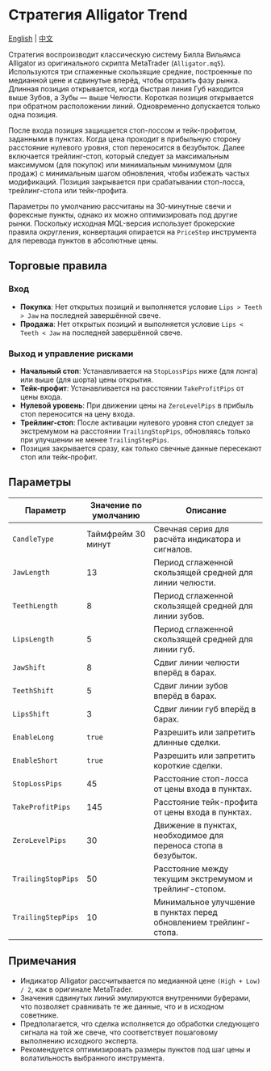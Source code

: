 # Стратегия Alligator Trend
[English](README.md) | [中文](README_cn.md)

Стратегия воспроизводит классическую систему Билла Вильямса Alligator из оригинального скрипта MetaTrader (`Alligator.mq5`). Используются три сглаженные скользящие средние, построенные по медианной цене и сдвинутые вперёд, чтобы отразить фазу рынка. Длинная позиция открывается, когда быстрая линия Губ находится выше Зубов, а Зубы — выше Челюсти. Короткая позиция открывается при обратном расположении линий. Одновременно допускается только одна позиция.

После входа позиция защищается стоп-лоссом и тейк-профитом, заданными в пунктах. Когда цена проходит в прибыльную сторону расстояние нулевого уровня, стоп переносится в безубыток. Далее включается трейлинг-стоп, который следует за максимальным максимумом (для покупок) или минимальным минимумом (для продаж) с минимальным шагом обновления, чтобы избежать частых модификаций. Позиция закрывается при срабатывании стоп-лосса, трейлинг-стопа или тейк-профита.

Параметры по умолчанию рассчитаны на 30-минутные свечи и форексные пункты, однако их можно оптимизировать под другие рынки. Поскольку исходная MQL-версия использует брокерские правила округления, конвертация опирается на `PriceStep` инструмента для перевода пунктов в абсолютные цены.

## Торговые правила

### Вход
- **Покупка**: Нет открытых позиций и выполняется условие `Lips > Teeth > Jaw` на последней завершённой свече.
- **Продажа**: Нет открытых позиций и выполняется условие `Lips < Teeth < Jaw` на последней завершённой свече.

### Выход и управление рисками
- **Начальный стоп**: Устанавливается на `StopLossPips` ниже (для лонга) или выше (для шорта) цены открытия.
- **Тейк-профит**: Устанавливается на расстоянии `TakeProfitPips` от цены входа.
- **Нулевой уровень**: При движении цены на `ZeroLevelPips` в прибыль стоп переносится на цену входа.
- **Трейлинг-стоп**: После активации нулевого уровня стоп следует за экстремумом на расстоянии `TrailingStopPips`, обновляясь только при улучшении не менее `TrailingStepPips`.
- Позиция закрывается сразу, как только свечные данные пересекают стоп или тейк-профит.

## Параметры

| Параметр | Значение по умолчанию | Описание |
|----------|-----------------------|----------|
| `CandleType` | Таймфрейм 30 минут | Свечная серия для расчёта индикатора и сигналов. |
| `JawLength` | 13 | Период сглаженной скользящей средней для линии челюсти. |
| `TeethLength` | 8 | Период сглаженной скользящей средней для линии зубов. |
| `LipsLength` | 5 | Период сглаженной скользящей средней для линии губ. |
| `JawShift` | 8 | Сдвиг линии челюсти вперёд в барах. |
| `TeethShift` | 5 | Сдвиг линии зубов вперёд в барах. |
| `LipsShift` | 3 | Сдвиг линии губ вперёд в барах. |
| `EnableLong` | `true` | Разрешить или запретить длинные сделки. |
| `EnableShort` | `true` | Разрешить или запретить короткие сделки. |
| `StopLossPips` | 45 | Расстояние стоп-лосса от цены входа в пунктах. |
| `TakeProfitPips` | 145 | Расстояние тейк-профита от цены входа в пунктах. |
| `ZeroLevelPips` | 30 | Движение в пунктах, необходимое для переноса стопа в безубыток. |
| `TrailingStopPips` | 50 | Расстояние между текущим экстремумом и трейлинг-стопом. |
| `TrailingStepPips` | 10 | Минимальное улучшение в пунктах перед обновлением трейлинг-стопа. |

## Примечания

- Индикатор Alligator рассчитывается по медианной цене `(High + Low) / 2`, как в оригинале MetaTrader.
- Значения сдвинутых линий эмулируются внутренними буферами, что позволяет сравнивать те же данные, что и в исходном советнике.
- Предполагается, что сделка исполняется до обработки следующего сигнала на той же свече, что соответствует пошаговому выполнению исходного эксперта.
- Рекомендуется оптимизировать размеры пунктов под шаг цены и волатильность выбранного инструмента.
